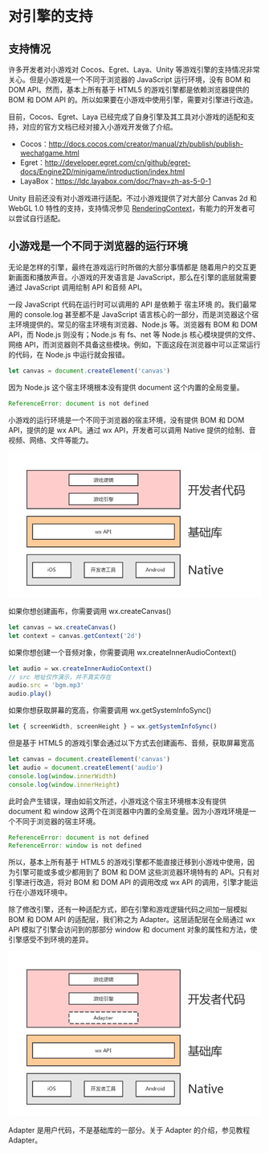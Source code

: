 # 对引擎的支持

## 支持情况

许多开发者对小游戏对 Cocos、Egret、Laya、Unity 等游戏引擎的支持情况非常关心。但是小游戏是一个不同于浏览器的 JavaScript 运行环境，没有 BOM 和 DOM API。然而，基本上所有基于 HTML5 的游戏引擎都是依赖浏览器提供的 BOM 和 DOM API 的。所以如果要在小游戏中使用引擎，需要对引擎进行改造。

目前，Cocos、Egret、Laya 已经完成了自身引擎及其工具对小游戏的适配和支持，对应的官方文档已经对接入小游戏开发做了介绍。

- Cocos：<http://docs.cocos.com/creator/manual/zh/publish/publish-wechatgame.html>
- Egret：<http://developer.egret.com/cn/github/egret-docs/Engine2D/minigame/introduction/index.html>
- LayaBox：<https://ldc.layabox.com/doc/?nav=zh-as-5-0-1>

Unity 目前还没有对小游戏进行适配。不过小游戏提供了对大部分 Canvas 2d 和 WebGL 1.0 特性的支持，支持情况参见 [RenderingContext](https://mp.weixin.qq.com/debug/wxagame/dev/document/render/canvas/RenderingContext.html?t=2018323)，有能力的开发者可以尝试自行适配。

## 小游戏是一个不同于浏览器的运行环境

无论是怎样的引擎，最终在游戏运行时所做的大部分事情都是 随着用户的交互更新画面和播放声音。小游戏的开发语言是 JavaScript，那么在引擎的底层就需要通过 JavaScript 调用绘制 API 和音频 API。

一段 JavaScript 代码在运行时可以调用的 API 是依赖于 宿主环境 的。我们最常用的 console.log 甚至都不是 JavaScript 语言核心的一部分，而是浏览器这个宿主环境提供的。常见的宿主环境有浏览器、Node.js 等。浏览器有 BOM 和 DOM API，而 Node.js 则没有；Node.js 有 fs、net 等 Node.js 核心模块提供的文件、网络 API，而浏览器则不具备这些模块。例如，下面这段在浏览器中可以正常运行的代码，在 Node.js 中运行就会报错。

```js
let canvas = document.createElement('canvas')
```

因为 Node.js 这个宿主环境根本没有提供 document 这个内置的全局变量。

```js
ReferenceError: document is not defined
```

小游戏的运行环境是一个不同于浏览器的宿主环境，没有提供 BOM 和 DOM API，提供的是 wx API。通过 wx API，开发者可以调用 Native 提供的绘制、音视频、网络、文件等能力。

![framework-1](/assets/images/game/framework-1.png)

如果你想创建画布，你需要调用 wx.createCanvas()

```js
let canvas = wx.createCanvas()
let context = canvas.getContext('2d')
```

如果你想创建一个音频对象，你需要调用 wx.createInnerAudioContext()

```js
let audio = wx.createInnerAudioContext()
// src 地址仅作演示，并不真实存在
audio.src = 'bgm.mp3'
audio.play()
```

如果你想获取屏幕的宽高，你需要调用 wx.getSystemInfoSync()

```js
let { screenWidth, screenHeight } = wx.getSystemInfoSync()
```

但是基于 HTML5 的游戏引擎会通过以下方式去创建画布、音频，获取屏幕宽高

```js
let canvas = document.createElement('canvas')
let audio = document.createElement('audio')
console.log(window.innerWidth)
console.log(window.innerHeight)
```

此时会产生错误，理由如前文所述，小游戏这个宿主环境根本没有提供 document 和 window 这两个在浏览器中内置的全局变量。因为小游戏环境是一个不同于浏览器的宿主环境。

```js
ReferenceError: document is not defined
ReferenceError: window is not defined
```

所以，基本上所有基于 HTML5 的游戏引擎都不能直接迁移到小游戏中使用，因为引擎可能或多或少都用到了 BOM 和 DOM 这些浏览器环境特有的 API。只有对引擎进行改造，将对 BOM 和 DOM API 的调用改成 wx API 的调用，引擎才能运行在小游戏环境中。

除了修改引擎，还有一种适配方式，即在引擎和游戏逻辑代码之间加一层模拟 BOM 和 DOM API 的适配层，我们称之为 Adapter。这层适配层在全局通过 wx API 模拟了引擎会访问到的那部分 window 和 document 对象的属性和方法，使引擎感受不到环境的差异。

![framework-2](/assets/images/game/framework-2.png)

Adapter 是用户代码，不是基础库的一部分。关于 Adapter 的介绍，参见教程 Adapter。
